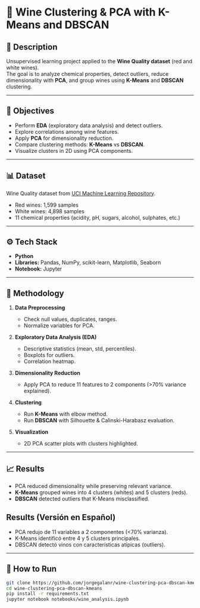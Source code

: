 # 🍷 Wine Clustering & PCA with K-Means and DBSCAN

## 📌 Description
Unsupervised learning project applied to the **Wine Quality dataset** (red and white wines).  
The goal is to analyze chemical properties, detect outliers, reduce dimensionality with **PCA**, and group wines using **K-Means** and **DBSCAN** clustering.

---

## 🎯 Objectives
- Perform **EDA** (exploratory data analysis) and detect outliers.  
- Explore correlations among wine features.  
- Apply **PCA** for dimensionality reduction.  
- Compare clustering methods: **K-Means** vs **DBSCAN**.  
- Visualize clusters in 2D using PCA components.  

---

## 📊 Dataset
Wine Quality dataset from [UCI Machine Learning Repository](https://archive.ics.uci.edu/ml/datasets/wine+quality).  
- Red wines: 1,599 samples  
- White wines: 4,898 samples  
- 11 chemical properties (acidity, pH, sugars, alcohol, sulphates, etc.)

---

## ⚙️ Tech Stack
- **Python**  
- **Libraries:** Pandas, NumPy, scikit-learn, Matplotlib, Seaborn  
- **Notebook:** Jupyter  

---

## 🔎 Methodology
1. **Data Preprocessing**  
   - Check null values, duplicates, ranges.  
   - Normalize variables for PCA.  

2. **Exploratory Data Analysis (EDA)**  
   - Descriptive statistics (mean, std, percentiles).  
   - Boxplots for outliers.  
   - Correlation heatmap.  

3. **Dimensionality Reduction**  
   - Apply PCA to reduce 11 features to 2 components (>70% variance explained).  

4. **Clustering**  
   - Run **K-Means** with elbow method.  
   - Run **DBSCAN** with Silhouette & Calinski-Harabasz evaluation.  

5. **Visualization**  
   - 2D PCA scatter plots with clusters highlighted.  

---

## 📈 Results
- PCA reduced dimensionality while preserving relevant variance.  
- **K-Means** grouped wines into 4 clusters (whites) and 5 clusters (reds).  
- **DBSCAN** detected outliers that K-Means misclassified.

## Results (Versión en Español)
- PCA redujo de 11 variables a 2 componentes (<70% varianza).
- K-Means identificó entre 4 y 5 clusters principales.
- DBSCAN detectó vinos con características atípicas (outliers).

---

## 🚀 How to Run
```bash
git clone https://github.com/jorgegalanr/wine-clustering-pca-dbscan-kmeans.git
cd wine-clustering-pca-dbscan-kmeans
pip install -r requirements.txt
jupyter notebook notebooks/wine_analysis.ipynb
```



